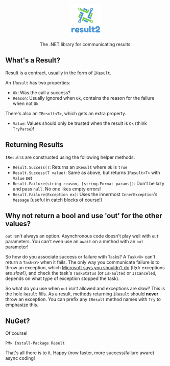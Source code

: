 <p align="center"><a href="https://github.com/marcusturewicz/result2"><img src="logo.png" alt="result2 logo" height="100"/></a></p>
<p align="center">The .NET library for communicating results.</p>

## What's a Result?
Result is a contract, usually in the form of `IResult`.

An `IResult` has two properties:
* `Ok`: Was the call a success?
* `Reason`: Usually ignored when `Ok`, contains the reason for the failure when not `Ok`

There's also an `IResult<T>`, which gets an extra property.
* `Value`: Values should only be trusted when the result is `Ok` (think `TryParse`)!


## Returning Results
`IResult`s are constructed using the following helper methods:
* `Result.Success()`: Returns an `IResult` where `Ok` is `true`
* `Result.Success(T value)`: Same as above, but returns `IResult<T>` with `Value` set
* `Result.Failure(string reason, [string.Format params])`: Don't be lazy and pass `null`.  No one likes empty errors!
* `Result.Failure(Exception ex)`: Uses the innermost `InnerException`'s `Message` (useful in catch blocks of course!)

## Why not return a bool and use 'out' for the other values?
`out` isn't always an option.  Asynchronous code doesn't play well with `out` parameters.  You can't even use an `await` on a method with an `out` parameter!

So how do you associate success or failure with `Task`s?  A `Task<X>` can't return a `Task<Y>` when it fails.  The only way you communicate failure is to throw an exception, which [Microsoft says you shouldn't do](http://msdn.microsoft.com/en-us/library/dd264997.aspx) (tl;dr exceptions are _slow_!), and check the task's `TaskStatus` (or `IsFaulted` or `IsCanceled`, depends on what type of exception stopped the task).

So what do you use when `out` isn't allowed and exceptions are slow?  This is the hole `Result` fills.  As a result, methods returning `IResult` should **never** throw an exception.  You can prefix any `IResult` method names with `Try` to emphasize this.


## NuGet?
Of course!
```
PM> Install-Package Result
```

That's all there is to it.  Happy (now faster, more success/failure aware) async coding!
